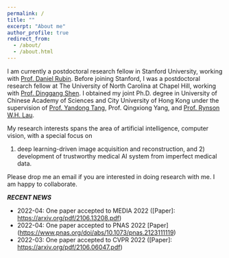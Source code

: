 ```yaml
---
permalink: /
title: ""
excerpt: "About me"
author_profile: true
redirect_from: 
  - /about/
  - /about.html
---
```


I am currently a postdoctoral research fellow in Stanford University, working with [Prof. Daniel Rubin](https://rubinlab.stanford.edu/). Before joining
Stanford, I was a postdoctoral research fellow at The University of North Carolina at Chapel Hill, working with [Prof.
Dinggang Shen](http://idea.bme.shanghaitech.edu.cn). I obtained my joint Ph.D. degree in University of Chinese Academy of Sciences and City University of Hong
Kong under the supervision of [Prof. Yandong Tang](http://vision.sia.cn/our%20team/YandongTang-homepage/vision-YandongTang%28English%29.html), Prof. Qingxiong Yang, and [Prof. Rynson W.H. Lau](https://www.cs.cityu.edu.hk/~rynson/). 

My research interests spans the area of artificial intelligence, computer vision, with a special focus on
1) deep learning-driven image acquisition and reconstruction, and 2) development of trustworthy medical AI system
from imperfect medical data.

Please drop me an email if you are interested in doing research with me. I am happy to collaborate.

***RECENT NEWS***
* 2022-04: One paper accepted to MEDIA 2022 ([Paper]: https://arxiv.org/pdf/2106.13208.pdf)
* 2022-04: One paper accepted to PNAS 2022 [Paper] (https://www.pnas.org/doi/abs/10.1073/pnas.2123111119)
* 2022-03: One paper accepted to CVPR 2022 ([Paper]: https://arxiv.org/pdf/2106.06047.pdf)
